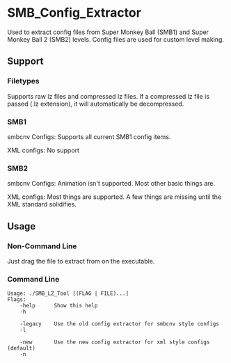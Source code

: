 # SMB_Config_Extractor
Used to extract config files from Super Monkey Ball (SMB1) and Super Monkey Ball 2 (SMB2) levels. Config files are used for custom level making.

## Support

### Filetypes

Supports raw lz files and compressed lz files. If a compressed lz file is passed (.lz extension), it will automatically be decompressed.

### SMB1

smbcnv Configs: Supports all current SMB1 config items.

XML configs: No support

### SMB2

smbcnv Configs: Animation isn't supported. Most other basic things are.

XML configs: Most things are supported. A few things are missing until the XML standard solidifies.

## Usage

### Non-Command Line

Just drag the file to extract from on the executable.

### Command Line
   
    Usage: ./SMB_LZ_Tool [(FLAG | FILE)...]
    Flags:
        -help      Show this help
        -h

        -legacy    Use the old config extractor for smbcnv style configs
        -l

        -new       Use the new config extractor for xml style configs (default)
        -n
